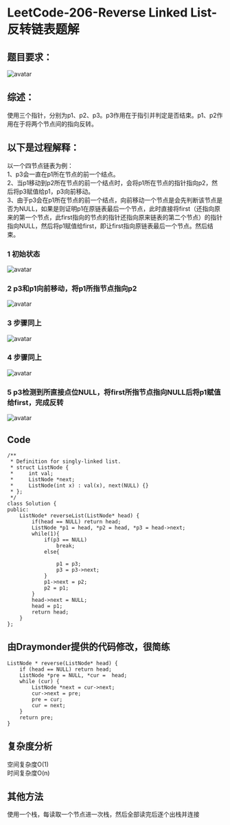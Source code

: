 # LeetCode-206-Reverse Linked List-反转链表题解

## 题目要求：
![avatar](https:///github.com/JakeChanFangZiyuan20/MyLeetCode/blob/master/img/206.png)


## 综述：
使用三个指针，分别为p1、p2、p3。p3作用在于指引并判定是否结束。p1、p2作用在于将两个节点间的指向反转。

## 以下是过程解释：
以一个四节点链表为例：<br/>
1、p3会一直在p1所在节点的前一个结点。<br/>
2、当p1移动到p2所在节点的前一个结点时，会将p1所在节点的指针指向p2，然后将p3赋值给p1，p3向前移动。<br/>
3、由于p3会在p1所在节点的前一个结点，向前移动一个节点是会先判断该节点是否为NULL，如果是则证明p1在原链表最后一个节点，此时直接将first（还指向原来的第一个节点，此first指向的节点的指针还指向原来链表的第二个节点）的指针指向NULL，然后将p1赋值给first，即让first指向原链表最后一个节点。然后结束。
### 1 初始状态
![avatar](https:///github.com/JakeChanFangZiyuan20/MyLeetCode/blob/master/img/206-1.png)

### 2 p3和p1向前移动，将p1所指节点指向p2
![avatar](https:///github.com/JakeChanFangZiyuan20/MyLeetCode/blob/master/img/206-2.png)

### 3 步骤同上
![avatar](https:///github.com/JakeChanFangZiyuan20/MyLeetCode/blob/master/img/206-3.png)

### 4 步骤同上
![avatar](https:///github.com/JakeChanFangZiyuan20/MyLeetCode/blob/master/img/206-4.png)

### 5 p3检测到所直接点位NULL，将first所指节点指向NULL后将p1赋值给first，完成反转
![avatar](https:///github.com/JakeChanFangZiyuan20/MyLeetCode/blob/master/img/206-5.png)

  
## Code
```
/**
 * Definition for singly-linked list.
 * struct ListNode {
 *     int val;
 *     ListNode *next;
 *     ListNode(int x) : val(x), next(NULL) {}
 * };
 */
class Solution {
public:
    ListNode* reverseList(ListNode* head) {
        if(head == NULL) return head;
        ListNode *p1 = head, *p2 = head, *p3 = head->next;
        while(1){
            if(p3 == NULL)
                break;
            else{

                p1 = p3;
                p3 = p3->next;
            }
            p1->next = p2;
            p2 = p1;
        }
        head->next = NULL;
        head = p1;
        return head;
    }
};
```

## 由Draymonder提供的代码修改，很简练
```
ListNode * reverse(ListNode* head) {
    if (head == NULL) return head;
    ListNode *pre = NULL, *cur =  head;
    while (cur) {
        ListNode *next = cur->next;
        cur->next = pre;
        pre = cur;
        cur = next;
    }
    return pre;
}
```
  
## 复杂度分析
空间复杂度O(1)  
时间复杂度O(n)

## 其他方法
使用一个栈，每读取一个节点进一次栈，然后全部读完后逐个出栈并连接
